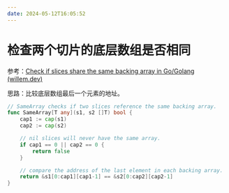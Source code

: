 ```yaml
---
date: 2024-05-12T16:05:52
---
```


# 检查两个切片的底层数组是否相同

参考：[Check if slices share the same backing array in Go/Golang (willem.dev)](https://www.willem.dev/code-snippets/check-slices-share-same-backing-array/)

思路：比较底层数组最后一个元素的地址。

``` go
// SameArray checks if two slices reference the same backing array.
func SameArray[T any](s1, s2 []T) bool {
	cap1 := cap(s1)
	cap2 := cap(s2)

	// nil slices will never have the same array.
	if cap1 == 0 || cap2 == 0 {
		return false
	}

	// compare the address of the last element in each backing array.
	return &s1[0:cap1][cap1-1] == &s2[0:cap2][cap2-1]
}
```
